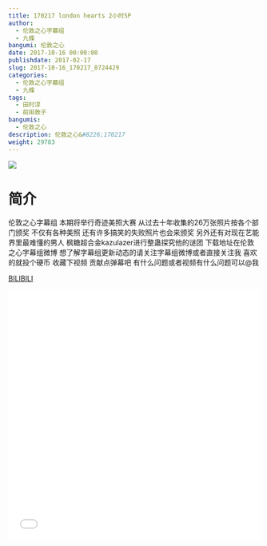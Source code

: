 ```yaml
---
title: 170217 london hearts 2小时SP
author: 
  - 伦敦之心字幕组
  - 九條
bangumi: 伦敦之心
date: 2017-10-16 00:00:00
publishdate: 2017-02-17
slug: 2017-10-16_170217_8724429
categories: 
  - 伦敦之心字幕组
  - 九條
tags: 
  - 田村淳
  - 前田敦子
bangumis: 
  - 伦敦之心
description: 伦敦之心&#8226;170217
weight: 29783
---
```


![](https://i.imgur.com/72lKndW.jpg)

# 简介  
伦敦之心字幕组 本期将举行奇迹美照大赛 从过去十年收集的26万张照片按各个部门颁奖 不仅有各种美照 还有许多搞笑的失败照片也会来颁奖  另外还有对现在艺能界里最难懂的男人 枫糖超合金kazulazer进行整蛊探究他的谜团  下载地址在伦敦之心字幕组微博 想了解字幕组更新动态的请关注字幕组微博或者直接关注我 喜欢的就投个硬币 收藏下视频 贡献点弹幕吧
有什么问题或者视频有什么问题可以@我

  [BILIBILI](https://www.bilibili.com/video/av8724429/)


<div class="vcontainer">  <iframe class='video' src="//www.bilibili.com/blackboard/player.html?cid=14375330&aid=8724429" width="100%" height="500" frameborder="0" allowfullscreen="allowfullscreen"></iframe></div>
